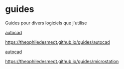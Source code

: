 # guides
Guides pour divers logiciels que j'utilise

[autocad](/autocad)

https://theophiledesmedt.github.io/guides/autocad



[autocad](/microstation)

https://theophiledesmedt.github.io/guides/microstation
